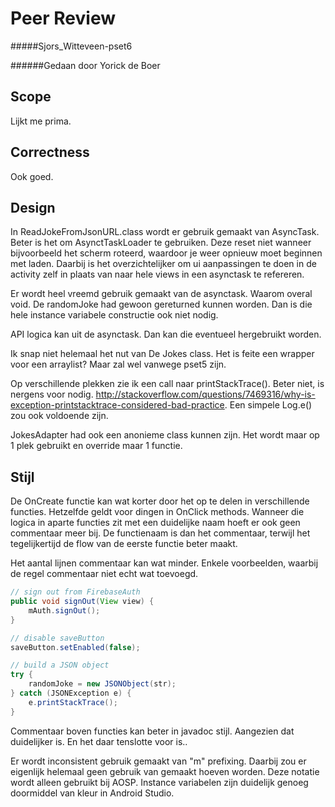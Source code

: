 # Peer Review 
#####Sjors_Witteveen-pset6

######Gedaan door Yorick de Boer

## Scope
Lijkt me prima.

## Correctness
Ook goed.

## Design
In ReadJokeFromJsonURL.class wordt er gebruik gemaakt van AsyncTask. Beter is het om AsynctTaskLoader te gebruiken. Deze reset niet wanneer bijvoorbeeld het scherm roteerd, waardoor je weer opnieuw moet beginnen met laden. Daarbij is het overzichtelijker om ui aanpassingen te doen in de activity zelf in plaats van naar hele views in een asynctask te refereren. 

Er wordt heel vreemd gebruik gemaakt van de asynctask. Waarom overal void. De randomJoke had gewoon gereturned kunnen worden. Dan is die hele instance variabele constructie ook niet nodig.

API logica kan uit de asynctask. Dan kan die eventueel hergebruikt worden.

Ik snap niet helemaal het nut van De Jokes class. Het is feite een wrapper voor een arraylist? Maar zal wel vanwege pset5 zijn.

Op verschillende plekken zie ik een call naar printStackTrace(). Beter niet, is nergens voor nodig. http://stackoverflow.com/questions/7469316/why-is-exception-printstacktrace-considered-bad-practice. Een simpele Log.e() zou ook voldoende zijn.

JokesAdapter had ook een anonieme class kunnen zijn. Het wordt maar op 1 plek gebruikt en override maar 1 functie.

## Stijl


De OnCreate functie kan wat korter door het op te delen in verschillende functies. Hetzelfde geldt voor dingen in OnClick methods. Wanneer die logica in aparte functies zit met een duidelijke naam hoeft er ook geen commentaar meer bij. De functienaam is dan het commentaar, terwijl het tegelijkertijd de flow van de eerste functie beter maakt.

Het aantal lijnen commentaar kan wat minder. Enkele voorbeelden, waarbij de regel commentaar niet echt wat toevoegd.

```java
// sign out from FirebaseAuth
public void signOut(View view) {
	mAuth.signOut();
}
```

```java
// disable saveButton
saveButton.setEnabled(false);
```

```java
// build a JSON object
try {
	randomJoke = new JSONObject(str);
} catch (JSONException e) {
	e.printStackTrace();
}
```

Commentaar boven functies kan beter in javadoc stijl. Aangezien dat duidelijker is. En het daar tenslotte voor is..

Er wordt inconsistent gebruik gemaakt van "m" prefixing. Daarbij zou er eigenlijk helemaal geen gebruik van gemaakt hoeven worden. Deze notatie wordt alleen gebruikt bij AOSP. Instance variabelen zijn duidelijk genoeg doormiddel van kleur in Android Studio.
